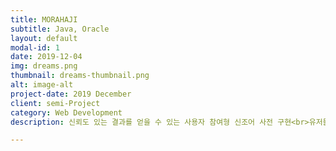 ```yaml
---
title: MORAHAJI
subtitle: Java, Oracle
layout: default
modal-id: 1
date: 2019-12-04
img: dreams.png
thumbnail: dreams-thumbnail.png
alt: image-alt
project-date: 2019 December
client: semi-Project
category: Web Development
description: 신뢰도 있는 결과를 얻을 수 있는 사용자 참여형 신조어 사전 구현<br>유저들의 토론이 가능한 자유게시판 제공, 파파고 번역, 자동완성 검색 등 유저 편의 기능 제공

---
```

